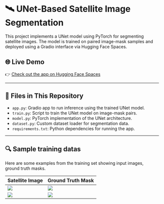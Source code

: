 # 🛰️ UNet-Based Satellite Image Segmentation

This project implements a UNet model using PyTorch for segmenting satellite images. The model is trained on paired image-mask samples and deployed using a Gradio interface via Hugging Face Spaces.

## 🌐 Live Demo

👉 [Check out the app on Hugging Face Spaces](https://huggingface.co/spaces/baidyasubha/Road-Segmentation) 

---

## 📁 Files in This Repository

- `app.py`: Gradio app to run inference using the trained UNet model.
- `train.py`: Script to train the UNet model on image-mask pairs.
- `model.py`: PyTorch implementation of the UNet architecture.
- `dataset.py`: Custom dataset loader for segmentation data.
- `requirements.txt`: Python dependencies for running the app.

---
## 🔍 Sample training datas

Here are some examples from the training set showing input images, ground truth masks.

| Satellite Image | Ground Truth Mask |
|-----------------|-------------------|
| ![](examples/example_image_1.png) | ![](examples/example_mask_1.png) | ![](examples/predicted_mask_1.png) |
| ![](examples/example_image_2.png) | ![](examples/example_mask_2.png) | ![](examples/predicted_mask_2.png) |

